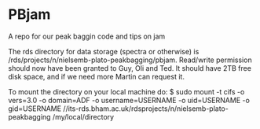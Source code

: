 # PBjam
A repo for our peak baggin code and tips on jam

The rds directory for data storage (spectra or otherwise) is /rds/projects/n/nielsemb-plato-peakbagging/pbjam. Read/write permission should now have been granted to Guy, Oli and Ted. It should have 2TB free disk space, and if we need more Martin can request it.

To mount the directory on your local machine do: 
$ sudo mount -t cifs -o vers=3.0 -o domain=ADF -o username=USERNAME -o uid=USERNAME -o gid=USERNAME //its-rds.bham.ac.uk/rdsprojects/n/nielsemb-plato-peakbagging /my/local/directory

